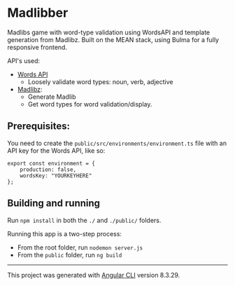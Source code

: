 # Madlibber
Madlibs game with word-type validation using WordsAPI and template generation from Madlibz. Built on the MEAN stack, using Bulma for a fully responsive frontend.

API's used:

- [Words API](https://www.wordsapi.com/)
  - Loosely validate word types: noun, verb, adjective
- [Madlibz](https://github.com/HermanFassett/madlibz):
   - Generate Madlib
   - Get word types for word validation/display.

## Prerequisites:
You need to create the `public/src/environments/environment.ts` file with an API key for the Words API, like so:

```
export const environment = {
    production: false,
    wordsKey: "YOURKEYHERE"
};
```

## Building and running

Run `npm install` in both the `./` and `./public/` folders.

Running this app is a two-step process:
- From the root folder, run `nodemon server.js`
- From the `public` folder, run `ng build`

---

This project was generated with [Angular CLI](https://github.com/angular/angular-cli) version 8.3.29.
